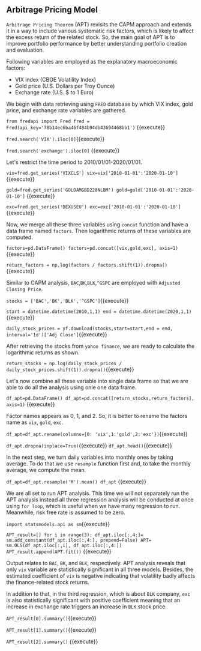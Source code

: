 
## Arbitrage Pricing Model


`Arbitrage Pricing Theorem` (APT) revisits the CAPM approach and extends it in a way to include various systematic risk factors, which is likely to affect the excess return of the related stock. So, the main goal of APT is to improve portfolio performance by better understanding portfolio creation and evaluation. 

Following variables are employed as the explanatory macroeconomic factors:

* VIX index (CBOE Volatility Index)
* Gold price (U.S. Dollars per Troy Ounce)
* Exchange rate (U.S. $ to  1 Euro)

We begin with data retrieving using `FRED` database by which VIX index, gold price, and exchange rate variables are gathered.

`
from fredapi import Fred
fred = Fred(api_key='78b14ec6ba46f484b94db43694468bb1')
`
{{execute}}

`fred.search('VIX').iloc[0]`{{execute}}

`fred.search('exchange').iloc[0]` {{execute}}

Let's restrict the time period to 2010/01/01-2020/01/01.


`
vix=fred.get_series('VIXCLS')
vix=vix['2010-01-01':'2020-01-10']
`
{{execute}}

`
gold=fred.get_series('GOLDAMGBD228NLBM')
gold=gold['2010-01-01':'2020-01-10']
`
{{execute}}

`
exc=fred.get_series('DEXUSEU')
exc=exc['2010-01-01':'2020-01-10']
`
{{execute}}

Now, we merge all these three variables using `concat` function and have a data frame named `factors`. Then logarithmic returns of these variables are computed.

`
factors=pd.DataFrame()
factors=pd.concat([vix,gold,exc], axis=1)
`
{{execute}}

`return_factors = np.log(factors / factors.shift(1)).dropna()`{{execute}}

Similar to CAPM analysis, `BAC`,`BK`,`BLK`,`^GSPC` are employed with `Adjusted Closing Price`.

`stocks = ['BAC','BK','BLK','^GSPC']`{{execute}}

`
start = datetime.datetime(2010,1,1)
end = datetime.datetime(2020,1,1)
`
{{execute}}

`daily_stock_prices = yf.download(stocks,start=start,end = end, interval='1d')['Adj Close']`{{execute}}

After retrieving the stocks from `yahoo finance`, we are ready to calculate the logarithmic returns as shown.

`return_stocks = np.log(daily_stock_prices / daily_stock_prices.shift(1)).dropna()`{{execute}}

Let's now combine all these variable into single data frame so that we are able to do all the analysis using onle one data frame.

`
df_apt=pd.DataFrame()
df_apt=pd.concat([return_stocks,return_factors], axis=1)
`
{{execute}}

Factor names appears as 0, 1, and 2. So, it is better to rename the factors name as `vix`, `gold`, `exc`.

`df_apt=df_apt.rename(columns={0: 'vix',1:'gold',2:'exc'})`{{execute}}


`df_apt.dropna(inplace=True)`{{execute}}
`df_apt.head()`{{execute}}

In the next step, we turn daily variables into monthly ones by taking average. To do that we use `resample` function first and,  to take the monthly average, we compute the mean.

`
df_apt=df_apt.resample('M').mean()
df_apt
`
{{execute}}

We are all set to run APT analysis. This time we will not separately run the APT analysis instead all three regression analysis will be conducted at once using `for loop`, which is useful when we have many regression to run. Meanwhile, risk free rate is assumed to be zero.

`import statsmodels.api as sm`{{execute}}

`
APT_result=[]
for i in range(3):
    df_apt.iloc[:,4:]= sm.add_constant(df_apt.iloc[:,4:], prepend=False)
    APT= sm.OLS(df_apt.iloc[:,i], df_apt.iloc[:,4:])
    APT_result.append(APT.fit())
`
{{execute}}

Output relates to `BAC`, `BK`, and `BLK`, respectively. APT analysis reveals that only `vix` variable are statistically significant in all three models. Besides, the estimated coefficient of `vix` is negative indicating that volatility badly affects the finance-related stock returns.

In addition to that, in the third regression, which is about `BLK` company, `exc` is also statistically significant with positive coefficient meaning that an increase in exchange rate triggers an increase in `BLK` stock price.

`APT_result[0].summary()`{{execute}}

`APT_result[1].summary()`{{execute}}

`APT_result[2].summary()` {{execute}}



















































